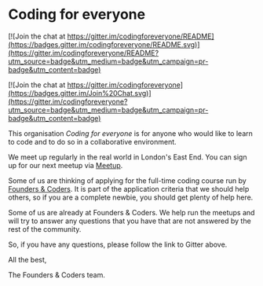 # Coding for everyone

[![Join the chat at https://gitter.im/codingforeveryone/README](https://badges.gitter.im/codingforeveryone/README.svg)](https://gitter.im/codingforeveryone/README?utm_source=badge&utm_medium=badge&utm_campaign=pr-badge&utm_content=badge)

[![Join the chat at https://gitter.im/codingforeveryone](https://badges.gitter.im/Join%20Chat.svg)](https://gitter.im/codingforeveryone?utm_source=badge&utm_medium=badge&utm_campaign=pr-badge&utm_content=badge)

This organisation *Coding for everyone* is for anyone who would like to learn to code and to do so in a collaborative environment.

We meet up regularly in the real world in London's East End. You can sign up for our next meetup via [Meetup](http://www.meetup.com/founderscoders/).

Some of us are thinking of applying for the full-time coding course run by [Founders & Coders](http://foundersandcoders.org/). It is part of the application criteria that we should help others, so if you are a complete newbie, you should get plenty of help here.

Some of us are already at Founders & Coders. We help run the meetups and will try to answer any questions that you have that are not answered by the rest of the community.

So, if you have any questions, please follow the link to Gitter above.

All the best,

The Founders & Coders team.
